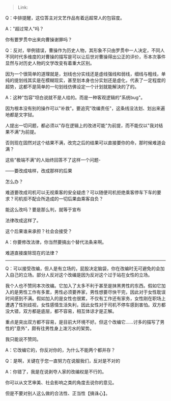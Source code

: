 > Link: 

Q：中排提醒，这位答主对文艺作品有着远超常人的包容度。

A："超过常人"吗？

你有要罗贯中出来向曹操谢罪吗？

Q：反对，举例错误，曹操作为历史人物，其形象不只由罗贯中一人决定，不同人不同时代多维度的对曹操的描写是可以让后世对曹操得出公正的评价，币本次事件显然与对历史人物的文学改变有着重大区别。

因为一个很简单的道理就是，划线也分实线还是虛线强线和弱线，细线与粗线，单纯的提划线其实是在模糊现实，甚至划本身也分实划还是虛化，代表了一定程度的超势，这都不是简单的一句划线仿佛设定一个计划就能解決的了的。

A：这种"包容"坦白说就不是人给的。而是一种客观逻辑的"系统bug"。

因为根本没有别的操作可以"补救"。要追究”改编责任"，这条线没法划、划出来遍地都是文字狱。

人提出一切问题，都必须以"存在逻辑上的改进可能"为前提，而不能仅以"我对结果不满"为前提。

否则现在固然对这个结果不满，改完之后的结果可以直接要你的命，那时候难道会满？

这些"极端不满"的人始终回答不了这样一个问题-

——要改成啥样，改成那样的后果

怎么办？

难道要改成司机可以无视乘客的安全疑虑？可以随便司机拒绝乘客停车下车的要求？司机拒不配合所造成的一切后果由乘客自负？

能这么改吗？要是那么判，就等于宣布

法律改成这样了。

这个后果谁来承担？社会会接受？

A：你要修改法律，你当然要搞出个替代法条来啊。

难道直接废除现在的法律？

---

Q：可以接受改编，但人是有立场的，屁股决定脑袋，你在改编时无可避免的会加入自己的立场。部分人反对这个改编是因为反对这个过于站在女性的立场。

我个人也不赞同本次改编。它加入了太多不利于甚至是抹黑男性的东西。假如它加入的是男性工作有多累，男性必须要养家，男性想要尽快干完，因此对于女性耽误时间感到不满。假如加入的是女性也很累，不仅有工作还有家务，女性刚在职场上遭遇了性别歧视，女性感情生活失利，因此女性对于司机不停车感到害怕。双方都没大错，双方都是底层，都不容易，相互体谅才是正解。

重点是突出双方都不容易，是目前大环境不好。但这个改编它……讨多的描写了男性的"意外"，颇有往男性身上泼污水的架势。

我只能说不赞同。

A：它改编它的，你反对你的，为什么不能两个都并存？

Q：是啊，关键在于您一直努力在说服我们，反对是不对的

A：你错了，我是在说剥夺人家的改编权是不行的。

你可以从文艺审美、社会影响之类的角度去说你的意见。

但是不要对别人这么做的合法性、正当性【搞诛心】。
